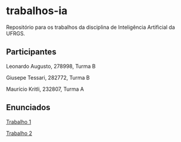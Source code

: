 # trabalhos-ia
Repositório para os trabalhos da disciplina de Inteligência Artificial da UFRGS.

## Participantes
Leonardo Augusto, 278998, Turma B

Giusepe Tessari, 282772, Turma B

Maurício Kritli, 232807, Turma A

## Enunciados
[Trabalho 1](https://github.com/Ghilga/trabalhos-ia/blob/main/Enunciado%20-%20T1.pdf)

[Trabalho 2](https://github.com/Ghilga/trabalhos-ia/blob/main/Enunciado%20-%20T2.pdf)
